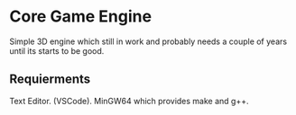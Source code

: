 # Core Game Engine

Simple 3D engine which still in work and probably needs a couple of years until its starts to be good.

## Requierments

Text Editor. (VSCode).
MinGW64 which provides make and g++.
